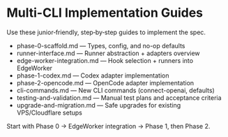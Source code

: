 # Multi-CLI Implementation Guides

Use these junior‑friendly, step‑by‑step guides to implement the spec.

- phase-0-scaffold.md — Types, config, and no-op defaults
- runner-interface.md — Runner abstraction + adapters overview
- edge-worker-integration.md — Hook selection + runners into EdgeWorker
- phase-1-codex.md — Codex adapter implementation
- phase-2-opencode.md — OpenCode adapter implementation
- cli-commands.md — New CLI commands (connect-openai, defaults)
- testing-and-validation.md — Manual test plans and acceptance criteria
- upgrade-and-migration.md — Safe upgrades for existing VPS/Cloudflare setups

Start with Phase 0 → EdgeWorker integration → Phase 1, then Phase 2.
